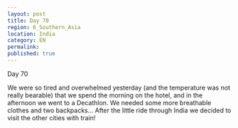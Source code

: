 ```yaml
---
layout: post
title: Day 70
region: 6_Southern_Asia
location: India
category: EN
permalink:
published: true
---
```

Day 70

We were so tired and overwhelmed yesterday (and the temperature was not really bearable) that we spend the morning on the hotel, and in the afternoon we went to a Decathlon. We needed some more breathable clothes and two backpacks... After the little ride through India we decided to visit the other cities with train!

